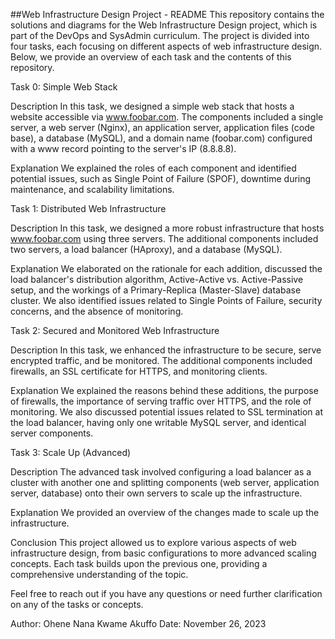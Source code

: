 ##Web Infrastructure Design Project - README This repository contains the solutions and diagrams for the Web Infrastructure Design project, which is part of the DevOps and SysAdmin curriculum. The project is divided into four tasks, each focusing on different aspects of web infrastructure design. Below, we provide an overview of each task and the contents of this repository.

Task 0: Simple Web Stack

Description In this task, we designed a simple web stack that hosts a website accessible via www.foobar.com. The components included a single server, a web server (Nginx), an application server, application files (code base), a database (MySQL), and a domain name (foobar.com) configured with a www record pointing to the server's IP (8.8.8.8).

Explanation We explained the roles of each component and identified potential issues, such as Single Point of Failure (SPOF), downtime during maintenance, and scalability limitations.

Task 1: Distributed Web Infrastructure

Description In this task, we designed a more robust infrastructure that hosts www.foobar.com using three servers. The additional components included two servers, a load balancer (HAproxy), and a database (MySQL).

Explanation We elaborated on the rationale for each addition, discussed the load balancer's distribution algorithm, Active-Active vs. Active-Passive setup, and the workings of a Primary-Replica (Master-Slave) database cluster. We also identified issues related to Single Points of Failure, security concerns, and the absence of monitoring.

Task 2: Secured and Monitored Web Infrastructure

Description In this task, we enhanced the infrastructure to be secure, serve encrypted traffic, and be monitored. The additional components included firewalls, an SSL certificate for HTTPS, and monitoring clients.

Explanation We explained the reasons behind these additions, the purpose of firewalls, the importance of serving traffic over HTTPS, and the role of monitoring. We also discussed potential issues related to SSL termination at the load balancer, having only one writable MySQL server, and identical server components.

Task 3: Scale Up (Advanced)

Description The advanced task involved configuring a load balancer as a cluster with another one and splitting components (web server, application server, database) onto their own servers to scale up the infrastructure.

Explanation We provided an overview of the changes made to scale up the infrastructure.

Conclusion This project allowed us to explore various aspects of web infrastructure design, from basic configurations to more advanced scaling concepts. Each task builds upon the previous one, providing a comprehensive understanding of the topic.

Feel free to reach out if you have any questions or need further clarification on any of the tasks or concepts.

Author: Ohene Nana Kwame Akuffo  Date: November 26, 2023
